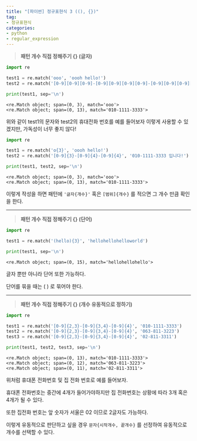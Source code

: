 ```yaml
---
title: "[파이썬] 정규표현식 3 ((), {})"
tag:
- 정규표현식
categories:
- python
- regular_expression
---
```


> **패턴 개수 직접 정해주기 {} (글자)**

```python
import re

test1 = re.match('ooo', 'oooh hello!')
test2 = re.match('[0-9][0-9][0-9]-[0-9][0-9][0-9][0-9]-[0-9][0-9][0-9][0-9]', '010-1111-3333 입니다!')

print(test1, sep='\n')
```

~~~
<re.Match object; span=(0, 3), match='ooo'>
<re.Match object; span=(0, 13), match='010-1111-3333'>
~~~

위와 같이 test1의 문자와 test2의 휴대전화 번호를 예를 들어보자 이렇게 사용할 수 있겠지만, 가독성이 너무 좋지 않다!

```python
import re

test1 = re.match('o{3}', 'oooh hello!')
test2 = re.match('[0-9]{3}-[0-9]{4}-[0-9]{4}', '010-1111-3333 입니다!')

print(test1, test2, sep='\n')
```

~~~
<re.Match object; span=(0, 3), match='ooo'>
<re.Match object; span=(0, 13), match='010-1111-3333'>
~~~

이렇게 작성을 하면 패턴에 `'글자{개수}'` 혹은 `[범위]{개수}` 를 적으면 그 개수 만큼 확인을 한다.

---

> **패턴 개수 직접 정해주기 {} (단어)**

```python
import re

test1 = re.match('(hello){3}', 'hellohellohelloworld')

print(test1, sep='\n')
```

~~~
<re.Match object; span=(0, 15), match='hellohellohello'>
~~~

글자 뿐만 아니라 단어 또한 가능하다.

단어를 묶을 때는 ( ) 로 묶어야 한다.

---

> **패턴 개수 직접 정해주기 {} (개수 유동적으로 정하기)**

```python
import re

test1 = re.match('[0-9]{2,3}-[0-9]{3,4}-[0-9]{4}', '010-1111-3333')
test2 = re.match('[0-9]{2,3}-[0-9]{3,4}-[0-9]{4}', '063-811-3223')
test3 = re.match('[0-9]{2,3}-[0-9]{3,4}-[0-9]{4}', '02-811-3311')

print(test1, test2, test3, sep='\n')
```

~~~
<re.Match object; span=(0, 13), match='010-1111-3333'>
<re.Match object; span=(0, 12), match='063-811-3223'>
<re.Match object; span=(0, 11), match='02-811-3311'>
~~~

위처럼 휴대폰 전화번호 및 집 전화 번호로 예를 들어보자.

휴대폰 전화번호는 중간에 4개가 들어가야하지만 집 전화번호는 상황에 따라 3개 혹은 4개가 될 수 있다.

또한 집전화 번호는 앞 숫자가 서울은 02 이므로 2글자도 가능하다. 

이렇게 유동적으로 판단하고 싶을 경우 `문자{시작개수, 끝개수}` 를 선정하여 유동적으로 개수를 선택할 수 있다.
